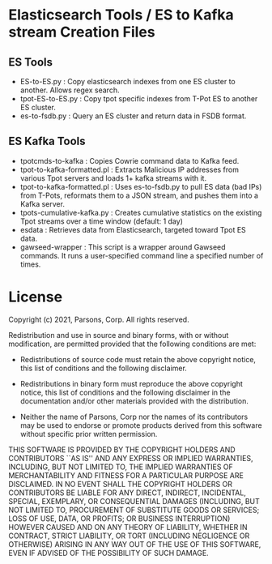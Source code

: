 
# Elasticsearch Tools / ES to Kafka stream Creation Files

## ES Tools

* ES-to-ES.py : Copy elasticsearch indexes from one ES cluster to another. Allows regex search.
* tpot-ES-to-ES.py : Copy tpot specific indexes from T-Pot ES to another ES cluster.
* es-to-fsdb.py : Query an ES cluster and return data in FSDB format.

## ES Kafka Tools

* tpotcmds-to-kafka :	Copies Cowrie command data to Kafka feed.
* tpot-to-kafka-formatted.pl : Extracts Malicious IP addresses from various Tpot servers and loads 1+ kafka streams with it.
* tpot-to-kafka-formatted.pl : Uses es-to-fsdb.py to pull ES data (bad IPs) from T-Pots, reformats them to a JSON stream, and pushes them into a Kafka server.
* tpots-cumulative-kafka.py : Creates cumulative statistics on the existing Tpot streams over a time window (default: 1 day)
* esdata : Retrieves data from Elasticsearch, targeted toward Tpot ES data.
* gawseed-wrapper : This script is a wrapper around Gawseed commands. It runs a user-specified command line a specified number of times.


# License

Copyright (c) 2021, Parsons, Corp.
All rights reserved.

Redistribution and use in source and binary forms, with or without
modification, are permitted provided that the following conditions are
met:

*  Redistributions of source code must retain the above copyright
   notice, this list of conditions and the following disclaimer.

*  Redistributions in binary form must reproduce the above copyright
   notice, this list of conditions and the following disclaimer in the
   documentation and/or other materials provided with the distribution.

*  Neither the name of Parsons, Corp nor the names of its contributors may
   be used to endorse or promote products derived from this software
   without specific prior written permission.

THIS SOFTWARE IS PROVIDED BY THE COPYRIGHT HOLDERS AND CONTRIBUTORS ``AS
IS'' AND ANY EXPRESS OR IMPLIED WARRANTIES, INCLUDING, BUT NOT LIMITED
TO, THE IMPLIED WARRANTIES OF MERCHANTABILITY AND FITNESS FOR A
PARTICULAR PURPOSE ARE DISCLAIMED.  IN NO EVENT SHALL THE COPYRIGHT
HOLDERS OR CONTRIBUTORS BE LIABLE FOR ANY DIRECT, INDIRECT, INCIDENTAL,
SPECIAL, EXEMPLARY, OR CONSEQUENTIAL DAMAGES (INCLUDING, BUT NOT LIMITED
TO, PROCUREMENT OF SUBSTITUTE GOODS OR SERVICES; LOSS OF USE, DATA, OR
PROFITS; OR BUSINESS INTERRUPTION) HOWEVER CAUSED AND ON ANY THEORY OF
LIABILITY, WHETHER IN CONTRACT, STRICT LIABILITY, OR TORT (INCLUDING
NEGLIGENCE OR OTHERWISE) ARISING IN ANY WAY OUT OF THE USE OF THIS
SOFTWARE, EVEN IF ADVISED OF THE POSSIBILITY OF SUCH DAMAGE.
